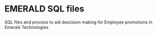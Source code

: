 # EMERALD SQL files
SQL files and process to aid descision making for Employee promotions in Emerals Technologies
